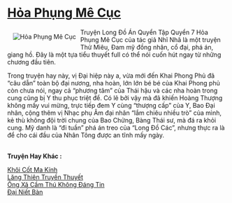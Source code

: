 <a href="https://utruyen.com/hoa-phung-me-cuc/21469/" title="Hỏa Phụng Mê Cục"><h1>Hỏa Phụng Mê Cục</h1></a><div style="display:table"><img align="right" style="float: left; padding: 10px;" src="https://utruyen.com/images/story/200x260/hoa-phung-me-cuc.jpg" alt="Hỏa Phụng Mê Cục">Truyện Long Đồ Án Quyển Tập Quyển 7 Hỏa Phụng Mê Cục của tác giả Nhĩ Nhã là một truyện Thử Miêu, Đam mỹ đồng nhân, cổ đại, phá án, giang hồ. Đây là một tựa tiểu thuyết full có thể nói cuốn hút ngay từ những chương đầu tiên.<p></p>Trong truyện hay này, vị Đại hiệp này a, vừa mới đến Khai Phong Phủ đã “câu dẫn” toàn bộ đại nương, nha hoàn, lớn lớn bé bé của Khai Phong phủ còn chưa nói, ngay cả “phương tâm” của Thái hậu và các nha hoàn trong cung cũng bị Y thu phục triệt để. Có lẽ bởi vậy mà đã khiến Hoàng Thượng không mấy vui mừng, trực tiếp đem Y cùng “thượng cấp” của Y, Bao Đại nhân, cộng thêm vị Nhạc phụ Âm đại nhân “lắm chiêu nhiều trò” của mình, kẻ thù không đội trời chung của Bao Chửng, Bàng Thái sư, mà đá ra khỏi cung. Mỹ danh là “đi tuần” phá án treo của “Long Đồ Các”, nhưng thực ra là để cho cái đầu của Nhân Tông được an tĩnh mấy ngày.</div><p><br><b>Truyện Hay Khác :</b></p><a href="https://utruyen.com/khoi-cot-ma-kinh/21468/" alt="Khôi Cốt Ma Kính">Khôi Cốt Ma Kính</a><br/><a href="https://github.com/quanluxury/truyenhot/tree/master/truyenhay/379/" alt="Lăng Thiên Truyền Thuyết">Lăng Thiên Truyền Thuyết</a><br/><a href="https://github.com/quanluxury/truyenhot/tree/master/truyenhay/17377/" alt="Ông Xã Cầm Thú Không Đáng Tin">Ông Xã Cầm Thú Không Đáng Tin</a><br/><a href="https://github.com/quanluxury/truyenhot/tree/master/truyenhay/4465/" alt="Đại Niết Bàn">Đại Niết Bàn</a><br/>